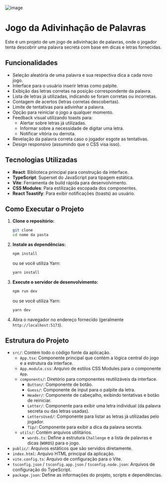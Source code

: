 
![image](https://github.com/user-attachments/assets/b25d3c7d-dce6-40eb-a783-cc03f24fd70c)

# Jogo da Adivinhação de Palavras

Este é um projeto de um jogo de adivinhação de palavras, onde o jogador tenta descobrir uma palavra secreta com base em dicas e letras fornecidas.

## Funcionalidades

*   Seleção aleatória de uma palavra e sua respectiva dica a cada novo jogo.
*   Interface para o usuário inserir letras como palpite.
*   Exibição das letras corretas na posição correspondente da palavra.
*   Lista de letras já utilizadas, indicando se foram corretas ou incorretas.
*   Contagem de acertos (letras corretas descobertas).
*   Limite de tentativas para adivinhar a palavra.
*   Opção para reiniciar o jogo a qualquer momento.
*   Feedback visual utilizando toasts para:
    *   Alertar sobre letras já utilizadas.
    *   Informar sobre a necessidade de digitar uma letra.
    *   Notificar vitória ou derrota.
*   Revelação da palavra correta caso o jogador esgote as tentativas.
*   Design responsivo (assumindo que o CSS visa isso).

## Tecnologias Utilizadas

*   **React**: Biblioteca principal para construção da interface.
*   **TypeScript**: Superset do JavaScript para tipagem estática.
*   **Vite**: Ferramenta de build rápida para desenvolvimento.
*   **CSS Modules**: Para estilização escopada dos componentes.
*   **React Toastify**: Para exibir notificações (toasts) ao usuário.

## Como Executar o Projeto

1.  **Clone o repositório:**
    ```bash
    git clone
    cd nome da pasta
    ```

2.  **Instale as dependências:**
    ```bash
    npm install
    ```
    ou se você utiliza Yarn:
    ```bash
    yarn install
    ```

3.  **Execute o servidor de desenvolvimento:**
    ```bash
    npm run dev
    ```
    ou se você utiliza Yarn:
    ```bash
    yarn dev
    ```

4.  Abra o navegador no endereço fornecido (geralmente `http://localhost:5173`).

## Estrutura do Projeto

*   `src/`: Contém todo o código fonte da aplicação.
    *   `App.tsx`: Componente principal que contém a lógica central do jogo e a estrutura da interface.
    *   `App.module.css`: Arquivo de estilos CSS Modules para o componente `App`.
    *   `components/`: Diretório para componentes reutilizáveis da interface.
        *   `Button/`: Componente de botão.
        *   `Guess/`: Componente de input para o palpite da letra.
        *   `Header/`: Componente de cabeçalho, exibindo tentativas e botão de reiniciar.
        *   `Letter/`: Componente para exibir uma letra individual (da palavra secreta ou das letras usadas).
        *   `LettersUsed/`: Componente para listar as letras já utilizadas pelo jogador.
        *   `Tip/`: Componente para exibir a dica da palavra secreta.
    *   `utils/`: Contém arquivos utilitários.
        *   `words.ts`: Define a estrutura `Challenge` e a lista de palavras e dicas (`WORDS`) para o jogo.
*   `public/`: Arquivos estáticos que são servidos diretamente.
*   `index.html`: Arquivo HTML principal da aplicação.
*   `vite.config.ts`: Arquivo de configuração para o Vite.
*   `tsconfig.json` / `tsconfig.app.json` / `tsconfig.node.json`: Arquivos de configuração do TypeScript.
*   `package.json`: Define as informações do projeto, scripts e dependências.
